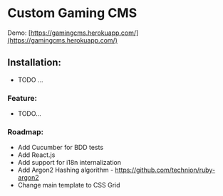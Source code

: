 # Custom Gaming CMS

Demo: [https://gamingcms.herokuapp.com/](https://gamingcms.herokuapp.com/)

## Installation:

* TODO ...

### Feature:

* TODO...

### Roadmap:

* Add Cucumber for BDD tests
* Add React.js
* Add support for i18n internalization
* Add Argon2 Hashing algorithm - https://github.com/technion/ruby-argon2
* Change main template to CSS Grid

